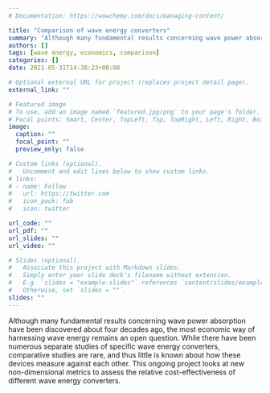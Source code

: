 ```yaml
---
# Documentation: https://wowchemy.com/docs/managing-content/

title: "Comparison of wave energy converters"
summary: "Although many fundamental results concerning wave power absorption have been discovered about four decades ago, the most economic way of harnessing wave energy remains an open question. While there have been numerous separate studies of specific wave energy converters, comparative studies are rare, and little is known about how these devices measure against each other. This ongoing project looks at new non-dimensional metrics to assess the relative cost-effectiveness of different wave energy converters."
authors: []
tags: [wave energy, economics, comparison]
categories: []
date: 2021-05-31T14:38:23+08:00

# Optional external URL for project (replaces project detail page).
external_link: ""

# Featured image
# To use, add an image named `featured.jpg/png` to your page's folder.
# Focal points: Smart, Center, TopLeft, Top, TopRight, Left, Right, BottomLeft, Bottom, BottomRight.
image:
  caption: ""
  focal_point: ""
  preview_only: false

# Custom links (optional).
#   Uncomment and edit lines below to show custom links.
# links:
# - name: Follow
#   url: https://twitter.com
#   icon_pack: fab
#   icon: twitter

url_code: ""
url_pdf: ""
url_slides: ""
url_video: ""

# Slides (optional).
#   Associate this project with Markdown slides.
#   Simply enter your slide deck's filename without extension.
#   E.g. `slides = "example-slides"` references `content/slides/example-slides.md`.
#   Otherwise, set `slides = ""`.
slides: ""
---
```


Although many fundamental results concerning wave power absorption have been discovered about four decades ago, the most economic way of harnessing wave energy remains an open question. While there have been numerous separate studies of specific wave energy converters, comparative studies are rare, and thus little is known about how these devices measure against each other. This ongoing project looks at new non-dimensional metrics to assess the relative cost-effectiveness of different wave energy converters. 
